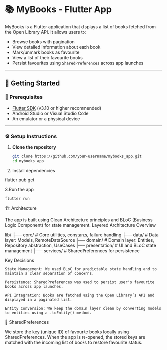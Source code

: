 # 📚 MyBooks - Flutter App

MyBooks is a Flutter application that displays a list of books fetched from the Open Library API. It allows users to:

- Browse books with pagination
- View detailed information about each book
- Mark/unmark books as favourite
- View a list of their favourite books
- Persist favourites using `SharedPreferences` across app launches

---

## 🚀 Getting Started

### 🔧 Prerequisites

- [Flutter SDK](https://flutter.dev/docs/get-started/install) (v3.10 or higher recommended)
- Android Studio or Visual Studio Code
- An emulator or a physical device

---

### ⚙️ Setup Instructions

1. **Clone the repository**
   ```bash
   git clone https://github.com/your-username/mybooks_app.git
   cd mybooks_app

2. Install dependencies

flutter pub get

3.Run the app

    flutter run

🏗️ Architecture

The app is built using Clean Architecture principles and BLoC (Business Logic Component) for state management.
Layered Architecture Overview

lib/
├── core/                     # Core utilities, constants, failure handling
├── data/                     # Data layer: Models, RemoteDataSource
├── domain/                   # Domain layer: Entities, Repository abstraction, UseCases
├── presentation/             # UI and BLoC state management
├── services/                 # SharedPreferences for persistence

Key Decisions

    State Management: We used BLoC for predictable state handling and to maintain a clear separation of concerns.

    Persistence: SharedPreferences was used to persist user's favourite books across app launches.

    API Integration: Books are fetched using the Open Library’s API and displayed in a paginated list.

    Entity Conversion: We keep the domain layer clean by converting models to entities using a .toEntity() method.

💾 SharedPreferences

We store the key (unique ID) of favourite books locally using SharedPreferences. When the app is re-opened, the stored keys are matched with the incoming list of books to restore favourite status.
















